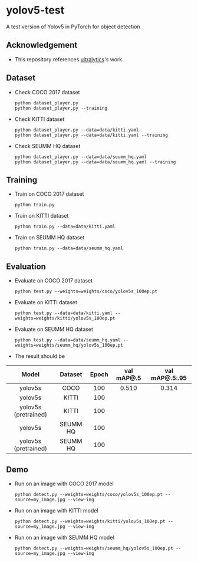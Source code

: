 # yolov5-test

A test version of Yolov5 in PyTorch for object detection

## Acknowledgement
 - This repository references [ultralytics](https://github.com/ultralytics/yolov5)'s work.

## Dataset
 - Check COCO 2017 dataset
   ```
   python dataset_player.py
   python dataset_player.py --training
   ```
 - Check KITTI dataset
   ```
   python dataset_player.py --data=data/kitti.yaml
   python dataset_player.py --data=data/kitti.yaml --training
   ```
 - Check SEUMM HQ dataset
   ```
   python dataset_player.py --data=data/seumm_hq.yaml
   python dataset_player.py --data=data/seumm_hq.yaml --training
   ```

## Training
 - Train on COCO 2017 dataset
   ```
   python train.py
   ```
 - Train on KITTI dataset
   ```
   python train.py --data=data/kitti.yaml
   ```
 - Train on SEUMM HQ dataset
   ```
   python train.py --data=data/seumm_hq.yaml
   ```

## Evaluation
 - Evaluate on COCO 2017 dataset
   ```
   python test.py --weights=weights/coco/yolov5s_100ep.pt
   ```
 - Evaluate on KITTI dataset
   ```
   python test.py --data=data/kitti.yaml --weights=weights/kitti/yolov5s_100ep.pt
   ```
 - Evaluate on SEUMM HQ dataset
   ```
   python test.py --data=data/seumm_hq.yaml --weights=weights/seumm_hq/yolov5s_100ep.pt
   ```
 - The result should be

| Model                | Dataset  | Epoch | val mAP@.5     | val mAP@.5:.95 |
|:--------------------:|:--------:|:-----:|:--------------:|:--------------:|
| yolov5s              | COCO     | 100   | 0.510          | 0.314          |
| yolov5s              | KITTI    | 100   |                |                |
| yolov5s (pretrained) | KITTI    | 100   |                |                |
| yolov5s              | SEUMM HQ | 100   |                |                |
| yolov5s (pretrained) | SEUMM HQ | 100   |                |                |

## Demo
 - Run on an image with COCO 2017 model
   ```
   python detect.py --weights=weights/coco/yolov5s_100ep.pt --source=my_image.jpg --view-img
   ```
 - Run on an image with KITTI model
   ```
   python detect.py --weights=weights/kitti/yolov5s_100ep.pt --source=my_image.jpg --view-img
   ```
 - Run on an image with SEUMM HQ model
   ```
   python detect.py --weights=weights/seumm_hq/yolov5s_100ep.pt --source=my_image.jpg --view-img
   ```

